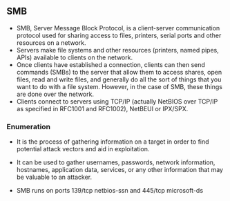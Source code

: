 ## SMB
- SMB, Server Message Block Protocol, is a client-server communication protocol used for sharing access to files, printers, serial ports and other resources on a network.
- Servers make file systems and other resources (printers, named pipes, APIs) available to clients on the network.
- Once clients have established a connection, clients can then send commands (SMBs) to the server that allow them to access shares, open files, read and write files, and generally do all the sort of things that you want to do with a file system. However, in the case of SMB, these things are done over the network.
- Clients connect to servers using TCP/IP (actually NetBIOS over TCP/IP as specified in RFC1001 and RFC1002), NetBEUI or IPX/SPX.

### Enumeration
 - It is the process of gathering information on a target in order to find potential attack vectors and aid in exploitation.
 - It can be used to gather usernames, passwords, network information, hostnames, application data, services, or any other information that may be valuable to an attacker.

- SMB runs on ports 139/tcp netbios-ssn and 445/tcp microsoft-ds

  
